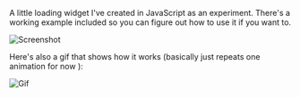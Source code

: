 A little loading widget I've created in JavaScript as an experiment. There's a working example included so you can figure out how to use it if you want to.

![Screenshot](https://github.com/Dusan-Dimitric/loading-bar.js/blob/master/examples/example1/ss1.png)

Here's also a gif that shows how it works (basically just repeats one animation for now ):

![Gif](https://github.com/Dusan-Dimitric/loading-bar.js/examples/examples.gif)